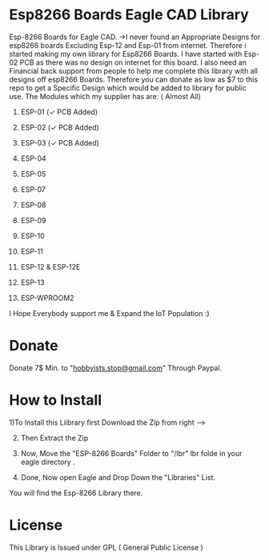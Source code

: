 # Esp8266 Boards Eagle CAD Library
Esp-8266 Boards for Eagle CAD.
->I never found an Appropriate Designs for esp8266 boards Excluding Esp-12 and Esp-01 from internet.
Therefore i started making my own library for Esp8266 Boards.
I have started with Esp-02 PCB as there was no design on internet for this board.
I also need an Financial back support from people to help me complete this library with all designs off esp8266 Boards.
Therefore you can donate as low as $7 to this repo to get a Specific Design which would be added to library for public use.
The Modules which my supplier has are: ( Almost All)

1) ESP-01 (✓ PCB Added)

2) ESP-02 (✓ PCB Added)

3) ESP-03 (✓ PCB Added)

4) ESP-04

5) ESP-05

6) ESP-07

7) ESP-08

8) ESP-09

9) ESP-10

10) ESP-11

11) ESP-12 & ESP-12E

12) ESP-13 

13) ESP-WPROOM2

I Hope Everybody support me & Expand the IoT Population :)

# Donate

Donate 7$ Min. to "hobbyists.stop@gmail.com" Through Paypal.


# How to Install 

1)To Install this Liibrary first Download the Zip from right -->

2) Then Extract the Zip 

3) Now, Move the "ESP-8266 Boards" Folder to "/lbr" lbr folde in your eagle directory .

4) Done, Now open Eagle and Drop Down the "Libraries" List.

You will find the Esp-8266 Library there.

# License

This Library is Issued under GPL ( General Public License ) 

